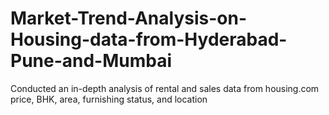 # Market-Trend-Analysis-on-Housing-data-from-Hyderabad-Pune-and-Mumbai
Conducted an in-depth analysis of rental and sales data from housing.com price, BHK, area, furnishing status, and location
